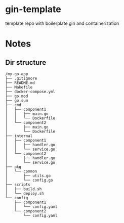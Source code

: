 # gin-template
template repo with boilerplate gin and containerization


# Notes

## Dir structure
```
/my-go-app
├── .gitignore
├── README.md
├── Makefile
├── docker-compose.yml
├── go.mod
├── go.sum
├── cmd
│   ├── component1
│   │   ├── main.go
│   │   └── Dockerfile
│   └── component2
│       ├── main.go
│       └── Dockerfile
├── internal
│   ├── component1
│   │   ├── handler.go
│   │   └── service.go
│   └── component2
│       ├── handler.go
│       └── service.go
├── pkg
│   └── common
│       ├── utils.go
│       └── config.go
├── scripts
│   ├── build.sh
│   └── deploy.sh
└── config
    ├── component1
    │   └── config.yaml
    └── component2
        └── config.yaml
```